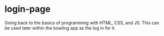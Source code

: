 # login-page

Going back to the basics of programming with HTML, CSS, and JS. This can be used later within the bowling app as
the log in for it. 
